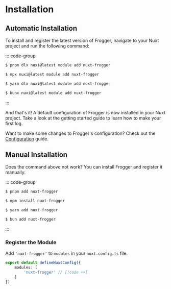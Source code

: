 # Installation

## Automatic Installation
To install and register the latest version of Frogger, navigate to your Nuxt project and run the following command:

::: code-group

```sh [pnpm]
$ pnpm dlx nuxi@latest module add nuxt-frogger
```

```sh [npm]
$ npx nuxi@latest module add nuxt-frogger
```

```sh [yarn]
$ yarn dlx nuxi@latest module add nuxt-frogger
```

```sh [bun]
$ bunx nuxi@latest module add nuxt-frogger
```
:::

And that's it! A default configuration of Frogger is now installed in your Nuxt project. Take a look at the getting started guide to learn how to make your first log.

Want to make some changes to Frogger's configuration? Check out the [Configuration](./configuration.md) guide.

## Manual Installation
Does the command above not work?
You can install Frogger and register it manually:

::: code-group

```sh [pnpm]
$ pnpm add nuxt-frogger
```

```sh [npm]
$ npm install nuxt-frogger
```

```sh [yarn]
$ yarn add nuxt-frogger
```

```sh [bun]
$ bun add nuxt-frogger
```
:::

### Register the Module
Add `'nuxt-frogger'` to `modules` in your `nuxt.config.ts` file.

```ts
export default defineNuxtConfig({
    modules: [
        'nuxt-frogger' // [!code ++]
    ]
})
```